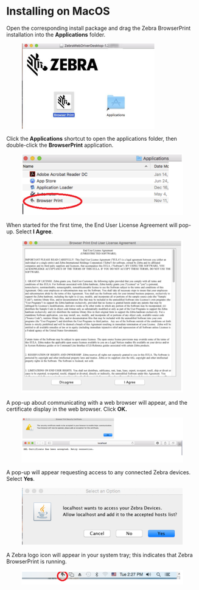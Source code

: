 # Installing on MacOS

Open the corresponding install package and drag the Zebra BrowserPrint installation into the **Applications** folder.

<figure><img src="../../../.gitbook/assets/image (18).png" alt=""><figcaption></figcaption></figure>

Click the **Applications** shortcut to open the applications folder, then double-click the **BrowserPrint** application.

<figure><img src="../../../.gitbook/assets/image (19).png" alt=""><figcaption></figcaption></figure>

When started for the first time, the End User License Agreement will pop-up. Select **I Agree**.

<figure><img src="../../../.gitbook/assets/image (20).png" alt=""><figcaption></figcaption></figure>

A pop-up about communicating with a web browser will appear, and the certificate display in the web browser. Click **OK.**

<figure><img src="../../../.gitbook/assets/image (21).png" alt=""><figcaption></figcaption></figure>

A pop-up will appear requesting access to any connected Zebra devices. Select **Yes**.

<figure><img src="../../../.gitbook/assets/image (22).png" alt=""><figcaption></figcaption></figure>

A Zebra logo icon will appear in your system tray; this indicates that Zebra BrowserPrint is running.

<figure><img src="../../../.gitbook/assets/image (23).png" alt=""><figcaption></figcaption></figure>
